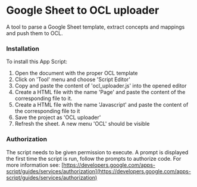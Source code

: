 # Google Sheet to OCL uploader
A tool to parse a Google Sheet template, extract concepts and mappings and push them to OCL.

### Installation
To install this App Script:
1. Open the document with the proper OCL template
2. Click on 'Tool' menu and choose 'Script Editor'
3. Copy and paste the content of 'ocl_uploader.js' into the opened editor
4. Create a HTML file with the name 'Page' and paste the content of the corresponding file to it.
5. Create a HTML file with the name 'Javascript' and paste the content of the corresponding file to it
4. Save the project as 'OCL uploader'
5. Refresh the sheet. A new menu 'OCL' should be visible

### Authorization
The script needs to be given permission to execute. A prompt is displayed the first time the script is run, follow the prompts to authorize code. For more information see: [https://developers.google.com/apps-script/guides/services/authorization](https://developers.google.com/apps-script/guides/services/authorization)
